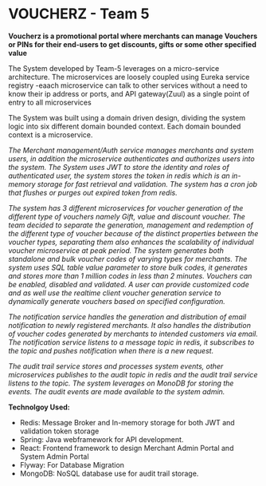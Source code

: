 # VOUCHERZ - Team 5

**Voucherz is a promotional portal where merchants can manage Vouchers or PINs for their end-users to get discounts, gifts or some other specified value**

The System developed by Team-5 leverages on a micro-service architecture.  The microservices are loosely coupled using Eureka service registry -eaach microservice can talk to other services without a need to know their ip address or ports,  and API gateway(Zuul) as a single point of entry to all microservices

The System was built using a domain driven design, dividing the system logic into six different domain bounded context. Each domain bounded context is a microservice.

_The Merchant management/Auth service manages merchants and system users, in addition the microservice authenticates and authorizes users into the system. The System uses JWT to store the identity and roles of authenticated user, the system stores the token in redis which is an in-memory storage for fast retrieval and validation. The system has a cron job that flushes or purges out expired token from redis._

_The system has 3 different microservices for voucher generation of the different type of vouchers namely Gift, value and discount voucher. The team decided to separate the generation, management and redemption of the different type of voucher because of the distinct properties between the voucher types, separating them also enhances the scalability of individual voucher microservice at peak period.
The system generates both standalone and bulk voucher codes of varying types for merchants. The system uses SQL table value parameter to store bulk codes, it generates and stores more than 1 million codes in less than 2 minutes.
Vouchers can be enabled, disabled and validated. A user can provide customized code and as well use the realtime client voucher generation service to dynamically generate vouchers based on specified configuration._

_The notification service handles the generation and distribution of email notification to newly registered merchants. It also handles the distribution of voucher codes generated by merchants to intended customers via email. The notification service listens to a message topic in redis, it subscribes to the topic and pushes notification when there is a new request._

_The audit trail service stores and processes system events, other microservices publishes to the audit topic in redis and the audit trail service listens to the topic. The system leverages on MonoDB for storing the events. The audit events are made available to the system 
admin._

**Technolgoy Used:**
- Redis: Message Broker and In-memory storage for both JWT and validation token storage
- Spring: Java webframework for API development.
- React: Frontend framework to design Merchant Admin Portal and System Admin Portal
- Flyway: For Database Migration 
- MongoDB: NoSQL database use for audit trail storage.
